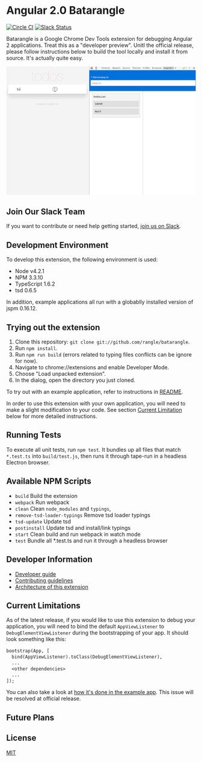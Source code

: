 # Angular 2.0 Batarangle

[![Circle CI](https://circleci.com/gh/rangle/batarangle.svg?style=svg&circle-token=7df1edad916fdc18b7bfddc60ff694871570359c)](https://circleci.com/gh/rangle/batarangle) [![Slack Status](https://batarangle-slack.herokuapp.com/badge.svg)](https://batarangle-slack.herokuapp.com)

Batarangle is a Google Chrome Dev Tools extension for debugging Angular 2 applications. Treat this as a "developer preview". Unitl the official release, please follow instructions below to build the tool locally and install it from source. It's actually quite easy.

![Screenshot of Batarangle](images/screenloop.gif)

## Join Our Slack Team

If you want to contribute or need help getting started, [join us on Slack](https://batarangle-slack.herokuapp.com).

## Development Environment

To develop this extension, the following environment is used:

* Node v4.2.1
* NPM 3.3.10
* TypeScript 1.6.2
* tsd 0.6.5

In addition, example applications all run with a globablly installed version of jspm 0.16.12.

## Trying out the extension

1. Clone this repository: `git clone git://github.com/rangle/batarangle`.
2. Run `npm install`.
3. Run `npm run build` (errors related to typing files conflicts can be ignore for now).
4. Navigate to chrome://extensions and enable Developer Mode.
5. Choose "Load unpacked extension".
6. In the dialog, open the directory you just cloned.

To try out with an example application, refer to instructions in [README](./example-apps/todo-mvc-example/README.md).

In order to use this extension with your own application, you will need to make a slight modification to your code. See section [Current Limitation](#current-limitations) below for more detailed instructions. 

## Running Tests

To execute all unit tests, run `npm test`. It bundles up all files that match `*.test.ts` into `build/test.js`, then runs it through tape-run in a headless Electron browser.

## Available NPM Scripts

- `build` Build the extension
- `webpack` Run webpack
- `clean` Clean `node_modules` and `typings`,
- `remove-tsd-loader-typings` Remove tsd loader typings
- `tsd-update` Update tsd
- `postinstall` Update tsd and install/link typings
- `start` Clean build and run webpack in watch mode
- `test` Bundle all *.test.ts and run it through a headless browser

## Developer Information

- [Developer guide](https://github.com/rangle/batarangle/wiki)
- [Contributing guidelines](CONTRIBUTING.md)
- [Architecture of this extension](./docs/ARCHITECTURE.md)

## Current Limitations

As of the latest release, if you would like to use this extension to debug your application, you will need to bind the default `AppViewListener` to `DebugElementViewListener` during the bootstrapping of your app. It should look something like this:

```
bootstrap(App, [
  bind(AppViewListener).toClass(DebugElementViewListener),
  ...
  <other dependencies>
  ...
]);
```
You can also take a look at [how it's done in the example app](./example-apps/todo-mvc-example/source/app.ts#L10). This issue will be resolved at official release.

## Future Plans


## License
[MIT](LICENSE)
